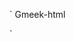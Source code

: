 ` Gmeek-html<script async src="https://pagead2.googlesyndication.com/pagead/js/adsbygoogle.js?client=ca-pub-2651601452000060"
     crossorigin="anonymous"></script>
<ins class="adsbygoogle"
     style="display:block; text-align:center;"
     data-ad-layout="in-article"
     data-ad-format="fluid"
     data-ad-client="ca-pub-2651601452000060"
     data-ad-slot="6562970509"></ins>
<script>
     (adsbygoogle = window.adsbygoogle || []).push({});
</script> `